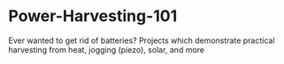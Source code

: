 Power-Harvesting-101
====================

Ever wanted to get rid of batteries?  Projects which demonstrate practical harvesting from heat, jogging (piezo), solar, and more 
